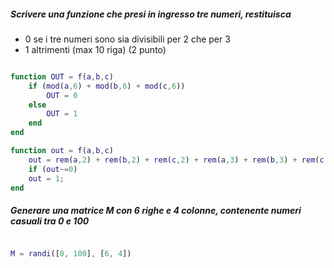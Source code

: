 ##### Scrivere una funzione che presi in ingresso tre numeri, restituisca

- 0 se i tre numeri sono sia divisibili per 2 che per 3
- 1 altrimenti (max 10 riga) (2 punto)

```matlab

function OUT = f(a,b,c)
    if (mod(a,6) + mod(b,6) + mod(c,6))
        OUT = 0
    else
        OUT = 1
    end
end

function out = f(a,b,c)
    out = rem(a,2) + rem(b,2) + rem(c,2) + rem(a,3) + rem(b,3) + rem(c,3);
    if (out~=0)
    out = 1;
end

```

##### Generare una matrice M con 6 righe e 4 colonne, contenente numeri casuali tra 0 e 100

```matlab

M = randi([0, 100], [6, 4])

```
